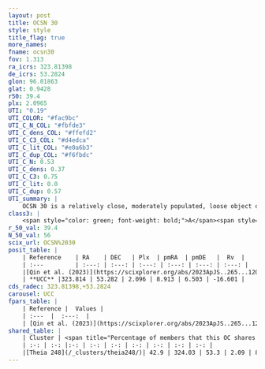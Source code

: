 ```yaml
---
layout: post
title: OCSN 30
style: style
title_flag: true
more_names: 
fname: ocsn30
fov: 1.313
ra_icrs: 323.81398
de_icrs: 53.2824
glon: 96.01863
glat: 0.9428
r50: 39.4
plx: 2.0965
UTI: "0.19"
UTI_COLOR: "#fac9bc"
UTI_C_N_COL: "#fbfde3"
UTI_C_dens_COL: "#ffefd2"
UTI_C_C3_COL: "#d4edca"
UTI_C_lit_COL: "#e0a6b3"
UTI_C_dup_COL: "#f6fbdc"
UTI_C_N: 0.53
UTI_C_dens: 0.37
UTI_C_C3: 0.75
UTI_C_lit: 0.0
UTI_C_dup: 0.57
UTI_summary: |
    OCSN 30 is a relatively close, moderately populated, loose object of high C3 quality. It was recently reported in the literature.<br><br>This is likely a unique object, which shares a moderate percentage of members with at least one previously reported entry.
class3: |
    <span style="color: green; font-weight: bold;">A</span><span style="color: #FFC300; font-weight: bold;">B</span>
r_50_val: 39.4
N_50_val: 56
scix_url: OCSN%2030
posit_table: |
    | Reference    | RA    | DEC   | Plx  | pmRA  | pmDE   |  Rv  |
    | :---         | :---: | :---: | :---: | :---: | :---: | :---: |
    |[Qin et al. (2023)](https://scixplorer.org/abs/2023ApJS..265...12Q) | 323.91 | 53.32 | 2.1 | 8.83 | 6.51 | -16.38 |
    | **UCC** |323.814 | 53.282 | 2.096 | 8.913 | 6.503 | -16.601 | 
cds_radec: 323.81398,+53.2824
carousel: UCC
fpars_table: |
    | Reference |  Values |
    | :---  |  :---:  |
    | [Qin et al. (2023)](https://scixplorer.org/abs/2023ApJS..265...12Q) | `E(B-V)=0.28, m-M=9.12, logt=8.6` |
shared_table: |
    | Cluster | <span title="Percentage of members that this OC shares with the ones listed">%</span>   | RA   | DEC   | Plx   | pmRA  | pmDE  | Rv | UTI |
    | :-: | :-: |:-: | :-: | :-: | :-: | :-: | :-: | :-: |
    |[Theia 248](/_clusters/theia248/)| 42.9 | 324.03 | 53.3 | 2.09 | 8.98 | 6.47 | -14.96 |0.33 |
---
```

